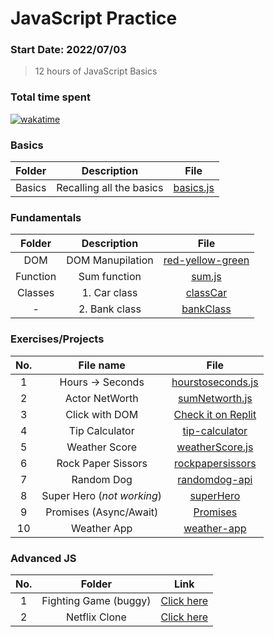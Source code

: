 # JavaScript Practice
### Start Date: 2022/07/03
> 12 hours of JavaScript Basics

<h3 align="left">Total time spent</h3>

[![wakatime](https://wakatime.com/badge/user/0602677e-e1f1-4ba7-90c1-770c3a600207/project/be178c23-152e-45ec-9592-7df40482efdb.svg)](https://wakatime.com/badge/user/0602677e-e1f1-4ba7-90c1-770c3a600207/project/be178c23-152e-45ec-9592-7df40482efdb)


<h3 align="left">Basics</h3>

| Folder | Description | File |
|:---:|:---:|:---:|
|Basics|Recalling all the basics|[basics.js](https://github.com/raihanrms/BingeJS/blob/main/Basics/basics.js)|

<h3 align="left">Fundamentals</h3>

|Folder| Description | File |
|:---:|:---:|:---:|
| DOM | DOM Manupilation | [red-yellow-green](https://github.com/raihanrms/BingeJS/tree/main/Fundamentals/dom/red-yellow-green) |
| Function | Sum function | [sum.js](https://github.com/raihanrms/BingeJS/tree/main/Fundamentals/functions/sum.js) |
| Classes | 1. Car class | [classCar](https://github.com/raihanrms/BingeJS/tree/main/Fundamentals/classes/practice/car-class) |
| - | 2. Bank class | [bankClass](https://github.com/raihanrms/BingeJS/tree/main/Fundamentals/classes/practice/bank-class) |

<h3 align="left">Exercises/Projects</h3>
 
| No. | File name | File |
|:---:|:---:|:---:|
| 1 | Hours -> Seconds | [hourstoseconds.js](https://github.com/raihanrms/BingeJS/blob/main/exercises/converthourstoseconds.js) |
| 2 | Actor NetWorth | [sumNetworth.js](https://github.com/raihanrms/BingeJS/blob/main/exercises/sumNetworth.js) |
| 3 | Click with DOM | [Check it on Replit](https://replit.com/@raihanrms/DOM-Manupilation) |
| 4 | Tip Calculator | [tip-calculator](https://github.com/raihanrms/BingeJS/tree/main/projects/tip-calculator/exercise) |
| 5 | Weather Score | [weatherScore.js](https://github.com/raihanrms/BingeJS/blob/main/exercises/weatherScore.js) |
| 6 | Rock Paper Sissors | [rockpapersissors](https://github.com/raihanrms/BingeJS/tree/main/projects/rockpaperscissors) | 
| 7 | Random Dog | [randomdog-api](https://github.com/raihanrms/BingeJS/tree/main/projects/randomdog-api)|
| 8 | Super Hero (_not working_) | [superHero ](https://github.com/raihanrms/BingeJS/tree/main/projects/superHero) |
| 9 | Promises (Async/Await)| [Promises](https://github.com/raihanrms/BingeJS/tree/main/exercises/Promises) |
| 10 | Weather App | [weather-app](https://github.com/raihanrms/BingeJS/tree/main/projects/weather-app) |

<h3 align="left">Advanced JS</h3>

| No. | Folder | Link |
|:---:|:---:|:---:|
| 1 | Fighting Game (buggy) | [Click here](https://github.com/raihanrms/BingeJS/tree/main/AdvancedJS/FightingGame) |
| 2 | Netflix Clone | [Click here](https://github.com/raihanrms/BingeJS/tree/main/AdvancedJS/NetflixClone) |

<br>